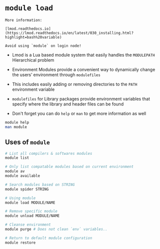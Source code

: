 # `module load`

```{margin}
More information:

[lmod.readthedocs.io](https://lmod.readthedocs.io/en/latest/030_installing.html?highlight=bash%20variable)

Avoid using `module` on login node!
```

- Lmod is a Lua based module system that easily handles the `MODULEPATH` Hierarchical problem
  
- Environment Modules provide a convenient way to dynamically change the users’ environment through `modulefiles`

- This includes easily adding or removing directories to the `PATH` environment variable

- `modulefiles` for Library packages provide environment variables that specify where the library and header files can be found

- Don't forget you can do `help` or `man` to get more information as well
  
```bash
module help 
man module 
```

## Uses of `module`

```bash
# List all compilers & softwares modules
module list     

# Only list compatable modules based on current environment 
module av       
module available 

# Search modules based on STRING 
module spider STRING

# Using module
module load MODULE/NAME

# Remove specific module
module unload MODULE/NAME

# Cleanse environment
module purge # Does not clean `env` variables..

# Return to default module configuration
module restore
```

